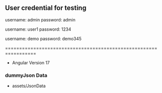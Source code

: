 ## User credential for testing

  username: admin
  password: admin  
  
  username: user1
  password: 1234
  
  username: demo
  password: demo345
  
=================================================================

 - Angular  Version 17

### dummyJson Data 

  - assets/JsonData
